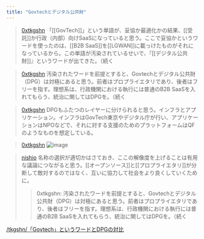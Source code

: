 ```yaml
---
title: "Govtechとデジタル公共財"
---
```


> [0xtkgshn](https://x.com/0xtkgshn/status/1817408871608021230) 「[[GovTech]]」という単語が、妥協か最適化かの結果、[[受託]]か行政（内部）向けSaaSになっていると思う。ここで妥協かというワードを使ったのは、[[B2B SaaS]]を[[LGWAN]]に載っけたものがそれになっているから。この単語が汚染されているせいで、『[[デジタル公共財]]』というワードが出てきた。（続く

> [0xtkgshn](https://x.com/0xtkgshn/status/1817408874150052338) 汚染されたワードを前提とすると、Govtechとデジタル公共財（DPG）は対極にあると思う。前者はプロプライエタリであり、後者はフリーを指す。理想系は、行政機関における執行には普通のB2B SaaSを入れてもらう、統治に関してはDPGを。（続く

> [0xtkgshn](https://x.com/0xtkgshn/status/1817408875542569410) DPGもふたつのレイヤーに分けられると思う。インフラとアプリケーション。インフラはGovTech東京やデジタル庁が行い、アプリケーションはNPOなどで、それに対する支援のためのプラットフォームはQFのようなものを想定している。

> [0xtkgshn](https://x.com/0xtkgshn/status/1818225434330579037)
>  ![image](https://gyazo.com/32435343ab6ba8541fedb66871784895/thumb/1000)

> [nishio](https://x.com/nishio/status/1818288377084420513) 名称の選択が適切かはさておき、ここの解像度を上げることは有用な議論につながると思う。[[オープンソース]]と[[プロプライエタリ]]が分断して敵対するのではなく、互いに協力して社会をより良くしていくために。
>  >0xtkgshn: 汚染されたワードを前提とすると、Govtechとデジタル公共財（DPG）は対極にあると思う。前者はプロプライエタリであり、後者はフリーを指す。理想系は、行政機関における執行には普通のB2B SaaSを入れてもらう、統治に関してはDPGを。（続く

[/tkgshn/「Govtech」というワードとDPGの対比](https://scrapbox.io/tkgshn/「Govtech」というワードとDPGの対比)
